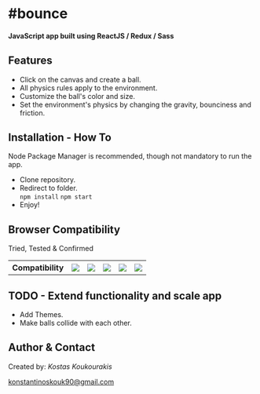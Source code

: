 <h1>#bounce</h1>

<h4>JavaScript app built using ReactJS / Redux / Sass</h4>

<h2>Features</h2>

<ul>
	<li>Click on the canvas and create a ball.</li>
	<li>All physics rules apply to the environment.</li>
	<li>Customize the ball's color and size.</li>
    <li>Set the environment's physics by changing the gravity, bounciness and friction.</li>
</ul>

<h2>Installation - How To</h2>

<p>Node Package Manager is recommended, though not mandatory to run the app.</p>
<ul>
	<li>Clone repository.</li>
	<li>Redirect to folder.</li>
	<code>npm install</code>
	<code>npm start</code>
	<li>Enjoy!</li>
</ul>

<h2>Browser Compatibility</h2>

<p>Tried, Tested &amp; Confirmed</p>
<table>
	<tbody>
		<tr>
		    <th>Compatibility</th>
		    <th><img data-img="Chrome" src="http://www.w3schools.com/images/compatible_chrome.gif"></th>
		    <th><img data-img="Firefox" src="http://www.w3schools.com/images/compatible_firefox.gif"></th>
		    <th><img data-img="Safari" src="http://www.w3schools.com/images/compatible_safari.gif"></th>
		    <th><img data-img="Opera" src="http://www.w3schools.com/images/compatible_opera.gif"></th>
		    <th><img data-img="IE" src="http://www.w3schools.com/images/compatible_ie.gif"></th>
		</tr>
	</tbody>
</table>

<h2>TODO - Extend functionality and scale app</h2>

<ul>
	<li>Add Themes.</li>
	<li>Make balls collide with each other.</li>
</ul>

<h2>Author & Contact</h2>

<p>Created by: <i>Kostas Koukourakis</i></p>
<p><a href="mailto:konstantinoskouk90@gmail.com" target="_top">konstantinoskouk90@gmail.com</a></p>